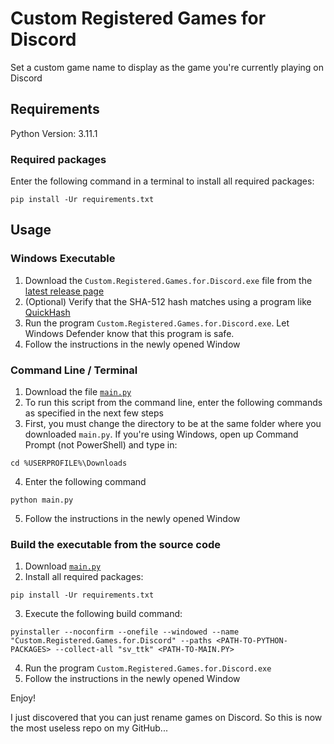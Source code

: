 # Custom Registered Games for Discord

Set a custom game name to display as the game you're currently playing on Discord

## Requirements

Python Version: 3.11.1

### Required packages

Enter the following command in a terminal to install all required packages:

```{bash}
pip install -Ur requirements.txt
```

## Usage

### Windows Executable

1. Download the `Custom.Registered.Games.for.Discord.exe` file from the [latest release page](https://github.com/SkyeChen-28/Custom-Registered-Games-for-Discord/releases)
2. (Optional) Verify that the SHA-512 hash matches using a program like [QuickHash](https://www.quickhash-gui.org/)
3. Run the program `Custom.Registered.Games.for.Discord.exe`. Let Windows Defender know that this program is safe.
4. Follow the instructions in the newly opened Window

### Command Line / Terminal

1. Download the file [`main.py`](https://github.com/SkyeChen-28/Custom-Registered-Games-for-Discord/blob/main/main.py)
2. To run this script from the command line, enter the following commands as specified in the next few steps
3. First, you must change the directory to be at the same folder where you downloaded `main.py`. If you're using Windows, open up Command Prompt (not PowerShell) and type in:

```{bash}
cd %USERPROFILE%\Downloads
```

4. Enter the following command

```{bash}
python main.py
```

5. Follow the instructions in the newly opened Window

### Build the executable from the source code

1. Download [`main.py`](https://github.com/SkyeChen-28/Custom-Registered-Games-for-Discord/blob/main/main.py)
2. Install all required packages:

```{bash}
pip install -Ur requirements.txt
```

3. Execute the following build command:
```{bash}
pyinstaller --noconfirm --onefile --windowed --name "Custom.Registered.Games.for.Discord" --paths <PATH-TO-PYTHON-PACKAGES> --collect-all "sv_ttk" <PATH-TO-MAIN.PY>
```

4. Run the program `Custom.Registered.Games.for.Discord.exe`
5. Follow the instructions in the newly opened Window

Enjoy!

I just discovered that you can just rename games on Discord. So this is now the most useless repo on my GitHub...
